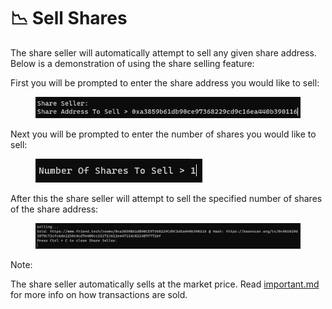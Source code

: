 # 📉 Sell Shares

The share seller will automatically attempt to sell any given share address. Below is a demonstration of using the share selling feature:

First you will be prompted to enter the share address you would like to sell:

<figure><img src="../.gitbook/assets/image (28).png" alt="" width="454"><figcaption></figcaption></figure>

Next you will be prompted to enter the number of shares you would like to sell:

<figure><img src="../.gitbook/assets/image (29).png" alt=""><figcaption></figcaption></figure>

After this the share seller will attempt to sell the specified number of shares of the share address:

<figure><img src="../.gitbook/assets/image (30).png" alt=""><figcaption></figcaption></figure>

Note:&#x20;

The share seller automatically sells at the market price. Read [important.md](../important.md "mention") for more info on how transactions are sold.
